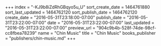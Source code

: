 +++
index = "-KJ9b8iZdRhGBqyo5u_U"
sort_create_date = 1464761880
sort_last_updated = 1464762120
sort_publish_date = 1464762120
create_date = "2016-05-31T23:18:00-07:00"
publish_date = "2016-05-31T23:22:00-07:00"
date = "2016-05-31T23:22:00-07:00"
last_updated = "2016-05-31T23:22:00-07:00"
preview_url = "904c9b4b-528f-74de-98cf-cc8fbea78239"
name = "Chin Music"
title = "Chin Music"
books_publisher = "publishers/chin-music.md"
+++
